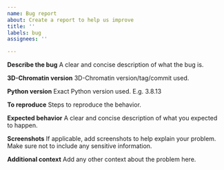 ```yaml
---
name: Bug report
about: Create a report to help us improve
title: ''
labels: bug
assignees: ''

---
```


**Describe the bug**
A clear and concise description of what the bug is.

**3D-Chromatin version**
3D-Chromatin version/tag/commit used.

**Python version**
Exact Python version used. E.g. 3.8.13

**To reproduce**
Steps to reproduce the behavior.

**Expected behavior**
A clear and concise description of what you expected to happen.

**Screenshots**
If applicable, add screenshots to help explain your problem.
Make sure not to include any sensitive information.

**Additional context**
Add any other context about the problem here.
